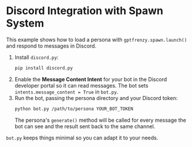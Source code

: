 # Discord Integration with Spawn System

This example shows how to load a persona with `gptfrenzy.spawn.launch()`
and respond to messages in Discord.

1. Install `discord.py`:
   ```bash
   pip install discord.py
   ```
2. Enable the **Message Content Intent** for your bot in the Discord
   developer portal so it can read messages. The bot sets
   `intents.message_content = True` in `bot.py`.
3. Run the bot, passing the persona directory and your Discord token:
   ```bash
   python bot.py /path/to/persona YOUR_BOT_TOKEN
   ```
   The persona's `generate()` method will be called for every message
   the bot can see and the result sent back to the same channel.

`bot.py` keeps things minimal so you can adapt it to your needs.
